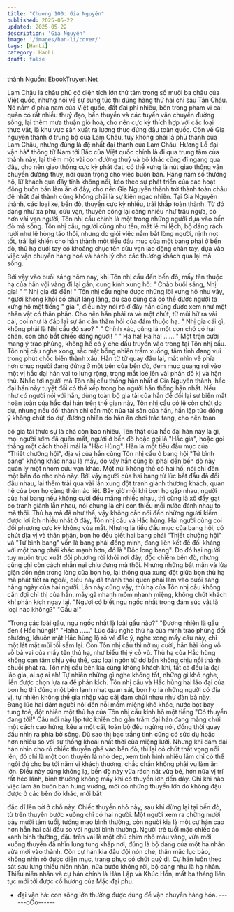 ```yaml
---
title: "Chương 100: Gia Nguyên"
published: 2025-05-22
updated: 2025-05-22
description: 'Gia Nguyên'
image: '/images/han-li/cover/'
tags: [HanLi]
category: HanLi
draft: false
---
```


thành
Nguồn: EbookTruyen.Net

Lam Châu là châu phủ có diện tích lớn thứ tám trong số mười ba
châu của Việt quốc, nhưng nói về sự sung túc thì đứng hàng thứ
hai chỉ sau Tân Châu. Nó nằm ở phía nam của Việt quốc, đất đai
phì nhiêu, bên trong phạm vi cai quản có rất nhiều thuỷ đạo, bến
thuyền và các tuyến vận chuyển đường sông, lại thêm mưa thuận
gió hoà, cho nên cực kỳ thích hợp với các loại thực vật, là khu
vực sản xuất ra lương thực đứng đầu toàn quốc.
Còn về Gia nguyên thành ở trung bộ của Lam Châu, tuy không
phải là phủ thành của Lam Châu, nhưng đúng là đệ nhất đại
thành của Lam Châu. Hương Lỗ đại vận hà* thông từ Nam tới
Bắc của Việt quốc chính là đi qua trung tâm của thành này, lại
thêm một vài con đường thuỷ và bộ khác cũng đi ngang qua đây,
cho nên giao thông cực kỳ phát đạt, có thể xưng là nút giao thông
vận chuyển đường thuỷ, nơi quan trọng cho việc buôn bán. Hàng
năm số thương hộ, lữ khách qua đây tính không nổi, kéo theo sự
phát triển của các hoạt động buôn bán làm ăn ở đây, cho nên Gia
Nguyên thành trở thành toàn châu đệ nhất đại thành cũng không
phải là sự kiện ngạc nhiên.
Tại Gia Nguyên thành, các loại xe, bến đò, thuyền cực kỳ nhiều,
trải khắp toàn thành. Từ đó dạng như xa phu, cửu vạn, thuyền
công lại càng nhiều như trâu ngựa, có hơn vài vạn người, Tôn nhị
cẩu chính là một trong những người dựa vào bến đò mà sống.
Tôn nhị cẩu, người cũng như tên, mắt lé mi lệch, bộ dáng rách
rưới như lê hỏng táo thối, nhưng do giỏi việc nắm bắt lòng người,
nịnh nọt tốt, trái lại khiến cho hắn thành một tiểu đầu mục của một
bang phái ở bến đò, thủ hạ dưới tay có khoảng chục tên cửu vạn
lao động chân tay, dựa vào việc vận chuyển hàng hoá và hành lý
cho các thương khách qua lại mà sống.

Bởi vậy vào buổi sáng hôm nay, khi Tôn nhị cẩu đến bến đò, mấy
tên thuộc hạ của hắn vội vàng đi lại gần, cung kính xưng hô:
" Chào buổi sáng, Nhị gia! "
" Nhị gia đã đến! "
Tôn nhị cẩu nghe được những lời xưng hô như vậy, người không
khỏi có chút lâng lâng, dù sao cũng đã có thể được người ta xưng
hô một tiếng " gia ", điều này nói rõ ở đây hắn cũng được xem
như một nhân vật có thân phận. Cho nên hắn phải ra vẻ một chút,
từ mũi hừ ra vài cái, coi như là đáp lại sự ân cần thăm hỏi của
đám thuộc hạ.
" Nhị gia cái gì, không phải là Nhị cẩu đó sao? "
" Chính xác, cũng là một con chó có hai chân, con chó bắt chiếc
dáng người! "
" Ha ha! Ha ha! …… "
Một trận cười mang ý trào phúng, không hề có ý che dấu truyền
vào trong tại Tôn nhị cẩu.
Tôn nhị cẩu nghe xong, sắc mặt bỗng nhiên trầm xuống, tâm tình
đang vui trong phút chốc biến thành xấu.
Hắn từ từ quay đầu lại, mắt nhìn về phía hơn chục người đang
đứng ở một bên của bến đò, đem mục quang rọi vào một vị hắc
đại hán vai to lưng rộng, trong mắt loé lên vài phần đố kị và hận
thù.
Nhắc tới người mà Tôn nhị cẩu thống hận nhất ở Gia Nguyên
thành, hắc đại hán này tuyệt đối có thể xếp trong ba người hắn
thống hận nhất. Nếu như có người nói với hắn, dùng toàn bộ gia
tài của hắn để đổi lại sự biến mất hoàn toàn của hắc đại hán trên
thế gian này, Tôn nhị cẩu có lẽ còn chút do dự, nhưng nếu đổi
thành chỉ cần một nửa tài sản của hắn, hắn lập tức đồng ý không
chút do dự, đương nhiên do hắn ăn chơi trác tang, cho nên toàn

bộ gia tài thực sự là chả còn bao nhiêu.
Tên thật của hắc đại hán này là gì, mọi người sớm đã quên mất,
người ở bến đò hoặc gọi là "Hắc gia", hoặc gọi thẳng một cách
thoải mái là "Hắc Hùng". Hắn là một tiểu đầu mục của "Thiết
chưởng hội", địa vị của hắn cùng Tôn nhị cẩu ở bang hội "Tứ bình
bang" không khác nhau là mấy, do vậy hắn cũng bị phái đến bến
đò này quản lý một nhóm cửu vạn khác.
Một núi không thể có hai hổ, nói chi đến một bến đò nho nhỏ này.
Bởi vậy người của hai bang từ lúc bắt đầu đã đối đầu nhau, lại
thêm trải qua vài lần xung đột tranh giành thương khách, quan hệ
của bọn họ càng thêm ác liệt. Bây giờ mỗi khi bọn họ gặp nhau,
người của hai bang nếu không cười đểu mắng nhiếc nhau, thì
cũng là xô đẩy gạt bỏ tranh giành lẫn nhau, nói chung là chỉ còn
thiếu mỗi nước đánh nhau to mà thôi.
Thủ hạ mà đã như thế, vậy không cần nói đến những người kiếm
được lợi ích nhiều nhất ở đây, Tôn nhị cẩu và Hắc hùng. Hai
người cùng coi đối phương cực kỳ không vừa mắt. Nhưng là tiểu
đầu mục của bang hội, có chút địa vị và thân phận, bọn họ đều
biết hai bang phái "Thiết chưởng hội" và "Tứ bình bang" vốn là
bang phái đồng minh, đang liên kết để đối kháng với một bang
phái khác mạnh hơn, đó là "Độc long bang". Do đó hai người tuy
muốn trục xuất đối phương rời khỏi nơi đây, độc chiếm bến đò,
nhưng cũng chỉ còn cách nhẫn nại chịu đựng mà thôi. Nhưng
những bất mãn và lửa giận dồn nén trong lòng của bọn họ, lại
thông qua xung đột giữa bọn thủ hạ mà phát tiết ra ngoài, điều
này đã thành thói quen phải làm vào buổi sáng hàng ngày của hai
người.
Lần này cũng vậy, thủ hạ của Tôn nhị cẩu không cần đợi chỉ thị
của hắn, mấy gã nhanh mồm nhanh miệng, không chút khách khí
phản kích ngay lại.
"Ngươi có biết ngu ngốc nhất trong đám súc vật là loại nào
không?"
"Gấu a!"

"Trong các loài gấu, ngu ngốc nhất là loài gấu nào?"
"Đương nhiên là gấu đen ( Hắc hùng)!"
"Haha ……"
Lúc đầu nghe thủ hạ của mình trào phúng đối phương, khuôn mặt
Hắc hùng lộ rõ vẻ đắc ý, nghe xong mấy câu này, chỉ một lát mặt
mũi tối sầm lại. Còn Tôn nhị cẩu thì nở nụ cười, hắn hài lòng vỗ
vỗ bả vai của mấy tên thủ hạ, như biểu thị ý cỗ vũ.
Thủ hạ của Hắc hùng không can tâm chịu yếu thế, các loại ngôn
từ dơ bẩn không chịu nổi thành chuỗi phát ra. Tôn nhị cẩu bên kia
cũng không khách khí, tất cả đều là đại lão gia, ai sợ ai ah! Tự
nhiên những gì nghe không tốt, những gì khó nghe, liền được
chọn lựa ra để phản kích.
Tôn nhị cẩu và Hắc hùng hai lão đại của bọn họ thì đứng một bên
lạnh nhạt quan sát, bọn họ là những người có địa vị, tự nhiên
không thể gia nhập vào cái đám chửi nhau như đàn bà này.
Đang lúc hai đám người nói đến nỗi mồm miệng khô khốc, nước
bọt bay tung toé, đột nhiên một thủ hạ của Tôn nhị cẩu kinh hô
một tiếng "Có thuyền đang tới!"
Câu nói này lập tức khiến cho gần trăm đại hán đang mắng chửi
một cách cao hứng, kêu a một cái, toàn bộ đều ngừng nói, đồng
thời quay đầu nhìn ra phía bờ sông. Dù sao thì bạc trắng tinh
cũng có sức dụ hoặc hơn nhiều so với sự thống khoái nhất thời
của miệng lưỡi.
Nhưng khi đám đại hán nhìn cho rõ chiếc thuyền ghé vào bến đò,
thì lại có chút thất vọng nổi lên, đó chỉ là một con thuyền lá nhỏ
dẹp, xem tình hình nhiều lắm chỉ có thể ngồi đủ cho ba tới năm vị
khách thương, chắc chắn không phải vụ làm ăn lớn.
Điều này cũng không lạ, bến đò này vừa rách nát vừa bé, hơn
nữa vị trí rất hẻo lánh, bình thường không mấy khi có thuyền lớn
đến đây. Chỉ khi nào việc làm ăn buôn bán hưng vượng, mới có
những thuyền lớn do không đậu được ở các bến đò khác, mới bất

đắc dĩ lên bờ ở chỗ này.
Chiếc thuyền nhỏ này, sau khi dừng lại tại bến đò, từ trên thuyền
bước xuống chỉ có hai người. Một người xem ra chừng mười bảy
mười tám tuổi, tướng mạo bình thường, còn người kia là một cự
hán cao hơn hẳn hai cái đầu so với người bình thường.
Người trẻ tuổi mặc chiếc áo xanh bình thường, đậu trên vai là một
chú chim nhỏ màu vàng, vừa mới xuống thuyền đã nhìn lung tung
khắp nơi, đúng là bộ dạng của một hạ nhân vừa mới vào thành.
Còn cự hán kia đầu đội nón che, thân mặc lục bào, không nhìn rõ
được diện mục, trang phục có chút quỷ dị. Cự hán luôn theo sát
sau lưng thiếu niên nhân, nửa bước không rời, bộ dáng như là hạ
nhân.
Thiếu niên nhân và cự hán chính là Hàn Lập và Khúc Hồn, mất ba
tháng liên tục mới tới được cố hương của Mặc đại phu.
* đại vận hà: con sông lớn thường được dùng để vận chuyển
hàng hóa.
------oOo------
